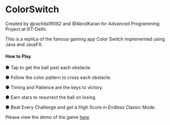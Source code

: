 # ColorSwitch
Created by @rachita19082 and @AbrolKaran for Advanced Programming Project at IIIT-Delhi.

This is a replica of the famous gaming app Color Switch implemented using Java and JavaFX.

#### How to Play

● Tap to get the ball past each obstacle.

● Follow the color pattern to cross each obstacle.

● Timing and Patience are the keys to victory.

● Earn stars to resurrect the ball on losing.

● Beat Every Challenge and get a High Score in Endless Classic Mode.

Please view the demo of the game [here](https://drive.google.com/file/d/1V4ri4my3BV4tZWtIKNfrXkb70yu1u_AV/view?usp=sharing).


